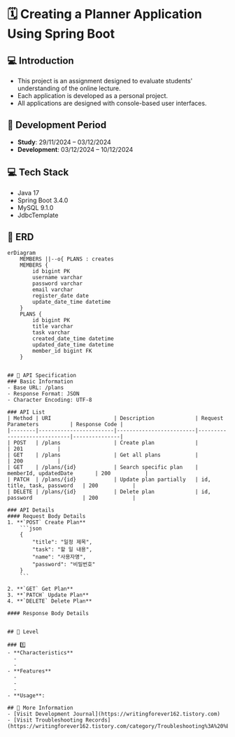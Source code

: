 # 🗓️ Creating a Planner Application Using Spring Boot

## 💻 Introduction
- This project is an assignment designed to evaluate students' understanding of the online lecture.
- Each application is developed as a personal project.
- All applications are designed with console-based user interfaces.
  
## 📆 Development Period
- **Study**: 29/11/2024 – 03/12/2024
- **Development**: 03/12/2024 – 10/12/2024

## 💻 Tech Stack
- Java 17
- Spring Boot 3.4.0
- MySQL 9.1.0
- JdbcTemplate

## 🔗 ERD

```mermaid
erDiagram
    MEMBERS ||--o{ PLANS : creates
    MEMBERS {
        id bigint PK
        username varchar
        password varchar
        email varchar
        register_date date
        update_date_time datetime
    }
    PLANS {
        id bigint PK
        title varchar
        task varchar
        created_date_time datetime
        updated_date_time datetime
        member_id bigint FK
    }


## 📜 API Specification 
### Basic Information 
- Base URL: /plans
- Response Format: JSON
- Character Encoding: UTF-8

### API List
| Method | URI                    | Description             | Request Parameters          | Response Code |
|--------|------------------------|-------------------------|-----------------------------|---------------|
| POST   | /plans                 | Create plan             |                             | 201           |
| GET    | /plans                 | Get all plans           |                             | 200           |
| GET    | /plans/{id}            | Search specific plan    | memberId, updatedDate       | 200           |
| PATCH  | /plans/{id}            | Update plan partially   | id, title, task, password   | 200           |
| DELETE | /plans/{id}            | Delete plan             | id, password                | 200           |

### API Details
#### Request Body Details
1. **`POST` Create Plan**
    ```json
    {
        "title": "일정 제목",
        "task": "할 일 내용",
        "name": "사용자명",
        "password": "비밀번호"
    }
    ```

2. **`GET` Get Plan**
3. **`PATCH` Update Plan**
4. **`DELETE` Delete Plan** 

#### Response Body Details


## 🚀 Level

### 1️⃣ 
- **Characteristics**
  - 
  - 
- **Features** 
  - 
  - 
  - 
- **Usage**: 

## 📜 More Information
- [Visit Development Journal](https://writingforever162.tistory.com)
- [Visit Troubleshooting Records](https://writingforever162.tistory.com/category/Troubleshooting%3A%20%EB%AC%B4%EC%97%87%EC%9D%B4%20%EB%AC%B8%EC%A0%9C%EC%98%80%EB%8A%94%EA%B0%80%3F)
